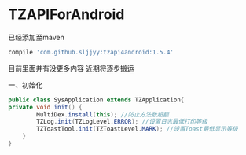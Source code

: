 # TZAPIForAndroid
已经添加至maven  <br />
```groovy
compile 'com.github.sljjyy:tzapi4android:1.5.4'
```
目前里面并有没更多内容 近期将逐步搬运

一、初始化
```java
public class SysApplication extends TZApplication{
private void init() {
		MultiDex.install(this); //防止方法数超额
		TZLog.init(TZLogLevel.ERROR); //设置日志最低打印等级
		TZToastTool.init(TZToastLevel.MARK); //设置Toast最低显示等级
	}
}
```
